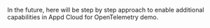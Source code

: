 In the future, here will be step by step approach to enable additional capabilities in Appd Cloud for OpenTelemetry demo.